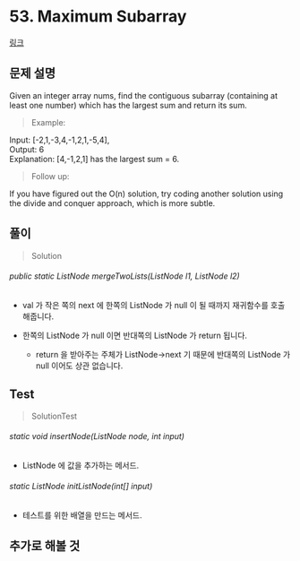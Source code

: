 # 53. Maximum Subarray   
[링크](https://leetcode.com/problems/maximum-subarray/)

## 문제 설명

Given an integer array nums, find the contiguous subarray 
(containing at least one number) which has the largest sum and return its sum.

> Example:

Input: [-2,1,-3,4,-1,2,1,-5,4],  
Output: 6  
Explanation: [4,-1,2,1] has the largest sum = 6.  

> Follow up:

If you have figured out the O(n) solution, 
try coding another solution using the divide and conquer approach, 
which is more subtle.


## 풀이
> Solution
###### public static ListNode mergeTwoLists(ListNode l1, ListNode l2)
- val 가 작은 쪽의 next 에 한쪽의 ListNode 가 null 이 될 때까지 재귀함수를 호출해줍니다.  

- 한쪽의 ListNode 가 null 이면 반대쪽의 ListNode 가 return 됩니다.
    - return 을 받아주는 주체가 ListNode->next 기 때문에 반대쪽의 ListNode 가 null 이어도 상관 없습니다.


## Test    
> SolutionTest

###### static void insertNode(ListNode node, int input)
- ListNode 에 값을 추가하는 메서드.

###### static ListNode initListNode(int[] input) 
- 테스트를 위한 배열을 만드는 메서드.


## 추가로 해볼 것
